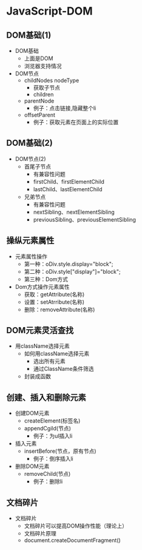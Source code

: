 # JavaScript-DOM

## DOM基础(1)
*  DOM基础
    * 上面是DOM
    * 浏览器支持情况
*  DOM节点
    * childNodes nodeType
        * 获取子节点
        * children
    * parentNode
        * 例子：点击链接,隐藏整个li
    * offsetParent
        * 例子：获取元素在页面上的实际位置

## DOM基础(2)
* DOM节点(2)
    * 首尾子节点
        * 有兼容性问题
        * firstChild、firstElementChild
        * lastChild、lastElementChild
    * 兄弟节点
        * 有兼容性问题
        * nextSibling、nextElementSibling
        * previousSibling、previousElementSibling

## 操纵元素属性
* 元素属性操作
    * 第一种：oDiv.style.display="block";
    * 第二种：oDiv.style["display"]="block";
    * 第三种：Dom方式
* Dom方式操作元素属性
    * 获取：getAttribute(名称)
    * 设置：setAtrribute(名称)
    * 删除：removeAttribute(名称)

##  DOM元素灵活查找
* 用className选择元素
    * 如何用className选择元素
        * 选出所有元素
        * 通过ClassName条件筛选
    * 封装成函数

## 创建、插入和删除元素
*  创建DOM元素
    * createElement(标签名)
    * appendCgild(节点)
        * 例子：为ul插入li
* 插入元素
    *  insertBefore(节点，原有节点)  
        * 例子：倒序插入li
* 删除DOM元素
    * removeChild(节点)
        * 例子：删除li 

## 文档碎片 
*  文档碎片
    * 文档碎片可以提高DOM操作性能（理论上）
    * 文档碎片原理
    * document.createDocumentFragment()